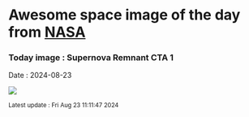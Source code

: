 
# Awesome space image of the day from [NASA](https://api.nasa.gov/)

### Today image : Supernova Remnant CTA 1
Date : 2024-08-23

![](https://apod.nasa.gov/apod/image/2408/CTA1_15_75_Lelu1024.jpg)

<small>Latest update : Fri Aug 23 11:11:47 2024</small>
        